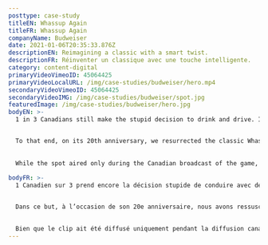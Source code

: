```yaml
---
posttype: case-study
titleEN: Whassup Again
titleFR: Whassup Again
companyName: Budweiser
date: 2021-01-06T20:35:33.876Z
descriptionEN: Reimagining a classic with a smart twist.
descriptionFR: Réinventer un classique avec une touche intelligente.
category: content-digital
primaryVideoVimeoID: 45064425
primaryVideoLocalURL: /img/case-studies/budweiser/hero.mp4
secondaryVideoVimeoID: 45064425
secondaryVideoIMG: /img/case-studies/budweiser/spot.jpg
featuredImage: /img/case-studies/budweiser/hero.jpg
bodyEN: >-
  1 in 3 Canadians still make the stupid decision to drink and drive. It’s truly a shocking stat considering all the smart ways to get home nowadays. So when Budweiser approached us to create a campaign to change this behavior, we knew we needed to do more than entertain. We needed to create a campaign that would change cultural behavior.


  To that end, on its 20th anniversary, we resurrected the classic Whassup ad with the help of a socially integrated campaign, and orchestrated a moment in this year’s Super Bowl that broke records and borders to deliver record results for Budweiser and Uber. This showed Budweiser cares about its customers’ well-being and spread an important message that aligns brand strategy and purpose.
  
  
  While the spot aired only during the Canadian broadcast of the game, it made headlines globally, ranking on over *70 lists of the best Super Bowl Ads* and appearing in over *400 news stories worldwide.* More importantly, Uber saw a *20% increase in rides* compared to last year, ensuring hundreds of thousands of Canadians chose the smart way home. That’s whassup.
  
bodyFR: >-
  1 Canadien sur 3 prend encore la décision stupide de conduire avec des facultés affaiblies. C’est une statistique choquante quand on tient compte de toutes les possibilités plus prudentes qui s’offrent à nous aujourd’hui. Ainsi, lorsque Budweiser nous a contactés pour imaginer une campagne visant à modifier ce comportement, nous étions conscients que nous devions faire plus que divertir. Il fallait créer une campagne qui impacterait les comportements culturels.


  Dans ce but, à l’occasion de son 20e anniversaire, nous avons ressuscité la célèbre publicité Whassup à l’aide d’une campagne socialement intégrée et diffusée lors du Super Bowl de cette année. La campagne a battu des records et nos attentes avec des résultats exceptionnels pour Budweiser et Uber. Cela a permis de démontrer que Budweiser se souciait du bien-être de ses clients et diffusait un message d’importance publique, permettant ainsi d’harmoniser la stratégie et l’objectif de la marque.

 
  Bien que le clip ait été diffusé uniquement pendant la diffusion canadienne du Super Bowl, il a fait la une des journaux de la planète, se classant dans *plus de 70 listes des meilleures publicités du Super Bowl* et apparaissant dans plus de *400 reportages dans le monde.* Plus important encore, Uber a connu *une augmentation de 20 % du nombre de déplacements* par rapport à l’année dernière, ce qui a permis à des centaines de milliers de Canadiens d’opter pour la manière la plus intelligente de rentrer à la maison. Whassup.
---
```

